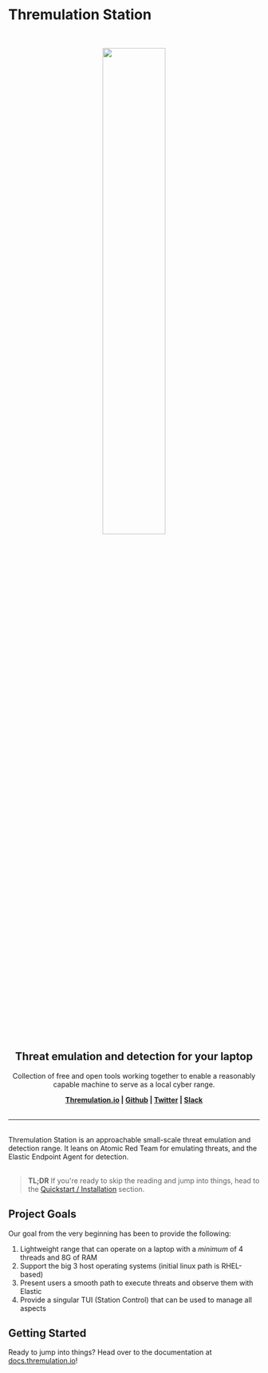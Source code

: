 # Thremulation Station

<br>
<p align="center">
<img src="img/ts-logo.png" width="50%" alt="">
</p>
<br>

<h2 align="center"><b>Threat emulation and detection for your laptop</b></h2>

<p align="center">
   Collection of free and open tools working together to enable a reasonably capable machine to serve as a local cyber range.
</p>

<p align="center"><b>
    <a href="https://thremulation.io">Thremulation.io</a> |
    <a href="https://github.com/thremulation-station/thremulation-station">Github</a> |
    <a href="https://twitter.com/thremulation">Twitter</a> |
    <a href="https://join.slack.com/t/thremulation-station/shared_invite/zt-urwtghsh-GyJp8ENYQgtDQAP0JhcbRw">Slack</a>
    <br /><br />
</b></p>


<hr />
<br>
Thremulation Station is an approachable small-scale threat emulation and detection range. It leans on Atomic Red Team for emulating threats, and the Elastic Endpoint Agent for detection.

<br>
<br>

> **TL;DR** If you're ready to skip the reading and jump into things, head to the [Quickstart / Installation](https://docs.thremulation.io/quickstart/installation/) section.


## Project Goals

Our goal from the very beginning has been to provide the following:

1. Lightweight range that can operate on a laptop with a _minimum_ of 4 threads and 8G of RAM
1. Support the big 3 host operating systems (initial linux path is RHEL-based)
1. Present users a smooth path to execute threats and observe them with Elastic 
1. Provide a singular TUI (Station Control) that can be used to manage all aspects

## Getting Started

Ready to jump into things? Head over to the documentation at [docs.thremulation.io](https://docs.thremulation.io)!
